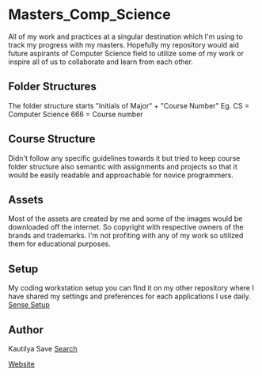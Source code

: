 # Masters_Comp_Science

All of my work and practices at a singular destination which I'm using to track my progress with my masters.
Hopefully my repository would aid future aspirants of Computer Science field to utilize some of my work or inspire all of us to collaborate and learn from each other.

## Folder Structures

The folder structure starts "Initials of Major" + "Course Number"
Eg. CS = Computer Science
666 = Course number

## Course Structure

Didn't follow any specific guidelines towards it but tried to keep course folder structure also semantic with assignments and projects so that it would be easily readable and approachable for novice programmers.

## Assets

Most of the assets are created by me and some of the images would be downloaded off the internet. So copyright with respective owners of the brands and trademarks.
I'm not profiting with any of my work so utilized them for educational purposes.

## Setup

My coding workstation setup you can find it on my other repository where I have shared my settings and preferences for each applications I use daily.
[Sense Setup](https://github.com/SensehacK/sense_Setup)

## Author

Kautilya Save [Search](https://www.google.com/search?q=kautilya+save)

[Website](https://sensehack.github.io)
